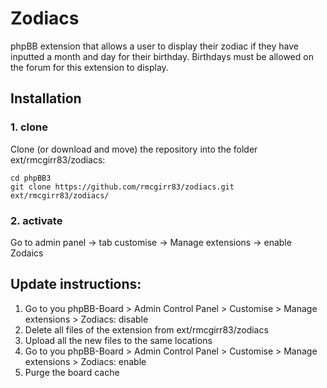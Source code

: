 # Zodiacs

phpBB extension that allows a user to display their zodiac if they have inputted a month and day for their birthday.  Birthdays must be allowed on the forum for this extension to display.

## Installation

### 1. clone
Clone (or download and move) the repository into the folder ext/rmcgirr83/zodiacs:

```
cd phpBB3
git clone https://github.com/rmcgirr83/zodiacs.git ext/rmcgirr83/zodiacs/
```

### 2. activate
Go to admin panel -> tab customise -> Manage extensions -> enable Zodaics

## Update instructions:
1. Go to you phpBB-Board > Admin Control Panel > Customise > Manage extensions > Zodiacs: disable
2. Delete all files of the extension from ext/rmcgirr83/zodiacs
3. Upload all the new files to the same locations
4. Go to you phpBB-Board > Admin Control Panel > Customise > Manage extensions > Zodiacs: enable
5. Purge the board cache
